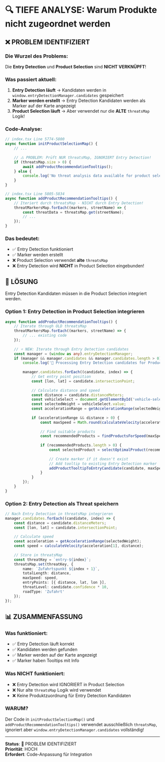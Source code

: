 # 🔍 TIEFE ANALYSE: Warum Produkte nicht zugeordnet werden

## ❌ PROBLEM IDENTIFIZIERT

### Die Wurzel des Problems:

Die **Entry Detection** und **Product Selection** sind **NICHT VERKNÜPFT**!

### Was passiert aktuell:

1. **Entry Detection läuft** → Kandidaten werden in `window.entryDetectionManager.candidates` gespeichert
2. **Marker werden erstellt** → Entry Detection Kandidaten werden als Marker auf der Karte angezeigt
3. **Product Selection läuft** → Aber verwendet nur die **ALTE** `threatsMap` Logik!

### Code-Analyse:

```typescript
// index.tsx Line 5774-5800
async function initProductSelectionMap() {
    // ...
    
    // ⚠️ PROBLEM: Prüft NUR threatsMap, IGNORIERT Entry Detection!
    if (threatsMap.size > 0) {
        await addProductRecommendationTooltips();
    } else {
        console.log('No threat analysis data available for product selection');
    }
}
```

```typescript
// index.tsx Line 5805-5834
async function addProductRecommendationTooltips() {
    // Iteriert durch threatsMap - NICHT durch Entry Detection!
    threatMarkersMap.forEach((markers, streetName) => {
        const threatData = threatsMap.get(streetName);
        // ...
    });
}
```

### Das bedeutet:

- ✅ Entry Detection funktioniert
- ✅ Marker werden erstellt
- ❌ Product Selection verwendet **alte** `threatsMap`
- ❌ Entry Detection wird **NICHT** in Product Selection eingebunden!

## 🔧 LÖSUNG

Entry Detection Kandidaten müssen in die Product Selection integriert werden.

### Option 1: Entry Detection in Product Selection integrieren

```typescript
async function addProductRecommendationTooltips() {
    // Iterate through OLD threatsMap
    threatMarkersMap.forEach((markers, streetName) => {
        // ... existing code
    });
    
    // ⭐ NEW: Iterate through Entry Detection candidates
    const manager = (window as any).entryDetectionManager;
    if (manager && manager.candidates && manager.candidates.length > 0) {
        console.log('🎯 Processing Entry Detection candidates for Product Selection');
        
        manager.candidates.forEach((candidate, index) => {
            // Get entry point position
            const [lon, lat] = candidate.intersectionPoint;
            
            // Calculate distance and speed
            const distance = candidate.distanceMeters;
            const vehicleSelect = document.getElementById('vehicle-select') as HTMLSelectElement;
            const selectedWeight = vehicleSelect.value;
            const accelerationRange = getAccelerationRange(selectedWeight);
            
            if (accelerationRange && distance > 0) {
                const maxSpeed = Math.round(calculateVelocity(accelerationRange[1], distance));
                
                // Find suitable products
                const recommendedProducts = findProductsForSpeed(maxSpeed);
                
                if (recommendedProducts.length > 0) {
                    const selectedProduct = selectOptimalProduct(recommendedProducts, maxSpeed, `Zufahrt ${index + 1}`, index);
                    
                    // Create marker if it doesn't exist
                    // Add tooltip to existing Entry Detection marker
                    addProductTooltipToEntryCandidate(candidate, maxSpeed, selectedProduct);
                }
            }
        });
    }
}
```

### Option 2: Entry Detection als Threat speichern

```typescript
// Nach Entry Detection in threatsMap integrieren
manager.candidates.forEach((candidate, index) => {
    const distance = candidate.distanceMeters;
    const [lon, lat] = candidate.intersectionPoint;
    
    // Calculate speed
    const acceleration = getAccelerationRange(selectedWeight);
    const speed = calculateVelocity(acceleration[1], distance);
    
    // Store in threatsMap
    const threatKey = `entry-${index}`;
    threatsMap.set(threatKey, {
        name: `Zufahrtspunkt ${index + 1}`,
        totalLength: distance,
        maxSpeed: speed,
        entryPoints: [{ distance, lat, lon }],
        threatLevel: candidate.confidence * 10,
        roadType: 'Zufahrt'
    });
});
```

## 📊 ZUSAMMENFASSUNG

### Was funktioniert:
- ✅ Entry Detection läuft korrekt
- ✅ Kandidaten werden gefunden
- ✅ Marker werden auf der Karte angezeigt
- ✅ Marker haben Tooltips mit Info

### Was NICHT funktioniert:
- ❌ Entry Detection wird IGNORIERT in Product Selection
- ❌ Nur alte `threatsMap` Logik wird verwendet
- ❌ Keine Produktzuordnung für Entry Detection Kandidaten

### WARUM?

Der Code in `initProductSelectionMap()` und `addProductRecommendationTooltips()` verwendet ausschließlich `threatsMap`, ignoriert aber `window.entryDetectionManager.candidates` vollständig!

---

**Status**: 🔴 PROBLEM IDENTIFIZIERT  
**Priorität**: HOCH  
**Erfordert**: Code-Anpassung für Integration



